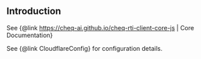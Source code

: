 ## Introduction

See {@link https://cheq-ai.github.io/cheq-rti-client-core-js | Core Documentation}

See {@link CloudflareConfig} for configuration details.